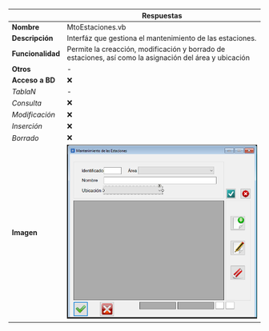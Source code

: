 |                   | **Respuestas**                          |
|-------------------|-----------------------------------------|
|**Nombre**         |   MtoEstaciones.vb    |
|**Descripción**    |      Interfáz que gestiona el mantenimiento de las estaciones.         |
|**Funcionalidad**  | Permite la creacción, modificación y borrado de estaciones, así como la asignación del área y ubicación           |
|**Otros**          | -            |
|**Acceso a BD**    | ❌                               |
|*TablaN*           | - |
|*Consulta*         | ❌ |
|*Modificación*     | ❌ |
|*Inserción*        | ❌ |
|*Borrado*          | ❌ |
|**Imagen**           | ![Captura_de_pantalla](Capturas/MtoEstaciones1_Ventana.png)|